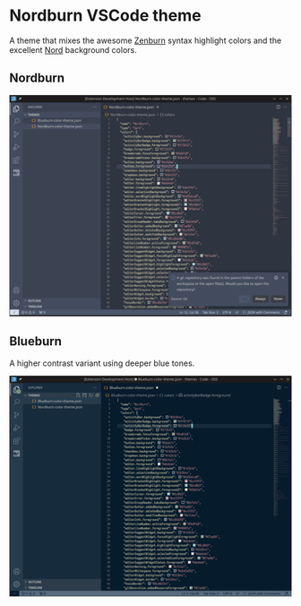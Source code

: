 # Nordburn VSCode theme

A theme that mixes the awesome
[Zenburn](https://marketplace.visualstudio.com/items?itemName=ryanolsonx.zenburn)
syntax highlight colors and the excellent
[Nord](https://marketplace.visualstudio.com/items?itemName=arcticicestudio.nord-visual-studio-code)
background colors.

## Nordburn

![Nordburn](Nordburn-example.png)

## Blueburn

A higher contrast variant using deeper blue tones.

![Blueburn](Blueburn-example.png)
